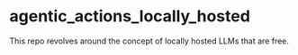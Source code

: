 # agentic_actions_locally_hosted
This repo revolves around the concept of locally hosted LLMs that are free.  
